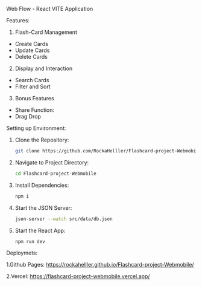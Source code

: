 Web Flow - React VITE Application

Features:

1. Flash-Card Management

- Create Cards
- Update Cards
- Delete Cards

2. Display and Interaction

- Search Cards
- Filter and Sort

3. Bonus Features

- Share Function:
- Drag Drop

Setting up Environment:

1. Clone the Repository:
   ```bash
   git clone https://github.com/RockaHelller/Flashcard-project-Webmobile.git
   ```

2. Navigate to Project Directory:
   ```bash
   cd Flashcard-project-Webmobile
   ```

3. Install Dependencies:
   ```bash
   npm i
   ```

4. Start the JSON Server:
   ```bash
   json-server --watch src/data/db.json
   ```

5. Start the React App:
   ```bash
   npm run dev
   ```
Deploymets:

1.Github Pages: https://rockahelller.github.io/Flashcard-project-Webmobile/ 

2.Vercel: https://flashcard-project-webmobile.vercel.app/

